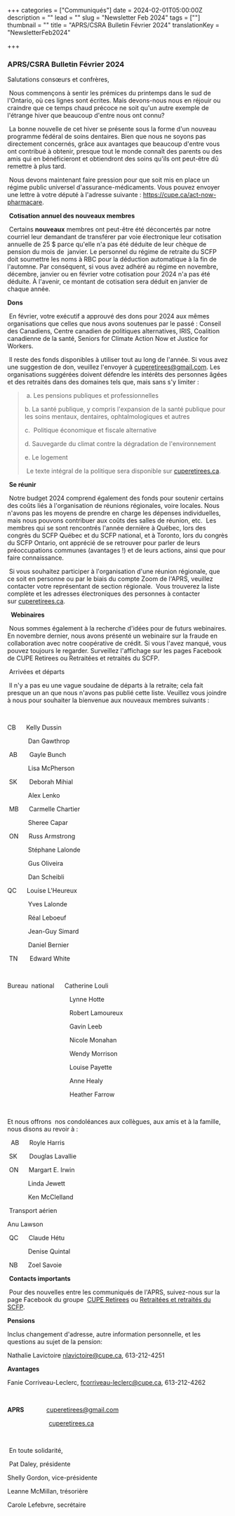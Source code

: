 +++
categories = ["Communiqués"]
date = 2024-02-01T05:00:00Z
description = ""
lead = ""
slug = "Newsletter Feb 2024"
tags = [""]
thumbnail = ""
title = "APRS/CSRA Bulletin Février 2024"
translationKey = "NewsletterFeb2024"

+++


### APRS/CSRA Bulletin Février 2024

Salutations consœurs et confrères,

 Nous commençons à sentir les prémices du printemps dans le sud de
l\'Ontario, où ces lignes sont écrites. Mais devons-nous nous en réjouir
ou craindre que ce temps chaud précoce ne soit qu\'un autre exemple de
l\'étrange hiver que beaucoup d\'entre nous ont connu?

 La bonne nouvelle de cet hiver se présente sous la forme d\'un nouveau
programme fédéral de soins dentaires. Bien que nous ne soyons pas
directement concernés, grâce aux avantages que beaucoup d\'entre vous
ont contribué à obtenir, presque tout le monde connaît des parents ou
des amis qui en bénéficieront et obtiendront des soins qu\'ils ont
peut-être dû remettre à plus tard.

 Nous devons maintenant faire pression pour que soit mis en place un
régime public universel d\'assurance-médicaments. Vous pouvez envoyer
une lettre à votre député à l\'adresse suivante
: <https://cupe.ca/act-now-pharmacare>.

 **Cotisation annuel des nouveaux membres**

 Certains **nouveaux** membres ont peut-être été déconcertés par notre
courriel leur demandant de transférer par voie électronique leur
cotisation annuelle de 25 \$ parce qu\'elle n\'a pas été déduite de leur
chèque de pension du mois de  janvier. Le personnel du régime de
retraite du SCFP doit soumettre les noms à RBC pour la déduction
automatique à la fin de l\'automne. Par conséquent, si vous avez adhéré
au régime en novembre, décembre, janvier ou en février votre cotisation
pour 2024 n\'a pas été déduite. À l\'avenir, ce montant de cotisation
sera déduit en janvier de chaque année.

**Dons**

 En février, votre exécutif a approuvé des dons pour 2024 aux mêmes
organisations que celles que nous avons soutenues par le passé : Conseil
des Canadiens, Centre canadien de politiques alternatives, IRIS,
Coalition canadienne de la santé, Seniors for Climate Action Now et
Justice for Workers.

 Il reste des fonds disponibles à utiliser tout au long de l\'année. Si
vous avez une suggestion de don, veuillez l\'envoyer
à <cuperetirees@gmail.com>. Les organisations suggérées doivent défendre
les intérêts des personnes âgées et des retraités dans des domaines tels
que, mais sans s\'y limiter :

>  a. Les pensions publiques et professionnelles
>
> b\. La santé publique, y compris l\'expansion de la santé publique
> pour les soins mentaux, dentaires, ophtalmologiques et autres
>
> c.  Politique économique et fiscale alternative
>
> d\. Sauvegarde du climat contre la dégradation de l\'environnement
>
> e\. Le logement
>
>  Le texte intégral de la politique sera disponible
> sur [cuperetirees.ca](http://cuperetirees.ca/).

 **Se réunir**

 Notre budget 2024 comprend également des fonds pour soutenir certains
des coûts liés à l\'organisation de réunions régionales, voire locales.
Nous n\'avons pas les moyens de prendre en charge les dépenses
individuelles, mais nous pouvons contribuer aux coûts des salles de
réunion, etc.  Les membres qui se sont rencontrés l\'année dernière à
Québec, lors des congrès du SCFP Québec et du SCFP national, et à
Toronto, lors du congrès du SCFP Ontario, ont apprécié de se retrouver
pour parler de leurs préoccupations communes (avantages !) et de leurs
actions, ainsi que pour faire connaissance.

 Si vous souhaitez participer à l\'organisation d\'une réunion
régionale, que ce soit en personne ou par le biais du compte Zoom
de l\'APRS, veuillez contacter votre représentant de section régionale. 
Vous trouverez la liste complète et les adresses électroniques des
personnes à contacter sur [cuperetirees.ca](http://cuperetirees.ca/).

  **Webinaires**

 Nous sommes également à la recherche d\'idées pour de futurs
webinaires. En novembre dernier, nous avons présenté un webinaire sur la
fraude en collaboration avec notre coopérative de crédit. Si vous
l\'avez manqué, vous pouvez toujours le regarder. Surveillez
l\'affichage sur les pages Facebook de CUPE Retirees ou Retraitées et
retraités du SCFP.

 Arrivées et départs

 Il n\'y a pas eu une vague soudaine de départs à la retraite; cela fait
presque un an que nous n\'avons pas publié cette liste. Veuillez vous
joindre à nous pour souhaiter la bienvenue aux nouveaux membres suivants
:

 

CB      Kelly Dussin

            Dan Gawthrop

 AB       Gayle Bunch

            Lisa McPherson

 SK       Deborah Mihial

            Alex Lenko

 MB      Carmelle Chartier

            Sheree Capar

 ON      Russ Armstrong

            Stéphane Lalonde

            Gus Oliveira

            Dan Scheibli 

QC      Louise L'Heureux

            Yves Lalonde

            Réal Leboeuf

            Jean-Guy Simard

            Daniel Bernier

 TN       Edward White

 

Bureau  national      Catherine Louli

                                    Lynne Hotte

                                    Robert Lamoureux

                                    Gavin Leeb

                                    Nicole Monahan

                                    Wendy Morrison

                                    Louise Payette

                                    Anne Healy

                                    Heather Farrow

 

Et nous offrons  nos condoléances aux collègues, aux amis et à la
famille, nous disons au revoir à :

  AB      Royle Harris

 SK       Douglas Lavallie

 ON      Margart E. Irwin

            Linda Jewett

            Ken McClelland

 Transport aérien

Anu Lawson

 QC      Claude Hétu

            Denise Quintal

 NB      Zoel Savoie

 **Contacts importants**

 Pour des nouvelles entre les communiqués de l'APRS, suivez-nous sur la
page Facebook du groupe  [CUPE
Retirees](https://www.facebook.com/groups/417137408489152/) ou [Retraitées
et retraités du SCFP](https://www.facebook.com/groups/402963953416114/).

**Pensions**

Inclus changement d'adresse, autre information
personnelle, et les questions au sujet de la pension:

Nathalie Lavictoire <nlavictoire@cupe.ca>,
613-212-4251


**Avantages**

Fanie Corriveau-Leclerc, <fcorriveau-leclerc@cupe.ca>,
613-212-4262

 

**APRS**             <cuperetirees@gmail.com>

                        [cuperetirees.ca](http://cuperetirees.ca/)

 

 En toute solidarité,

 Pat Daley, présidente

Shelly Gordon, vice-présidente

Leanne McMillan, trésorière

Carole Lefebvre, secrétaire

 

